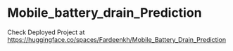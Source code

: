 # Mobile_battery_drain_Prediction
Check Deployed Project at https://huggingface.co/spaces/Fardeenkh/Mobile_Battery_Drain_Prediction
